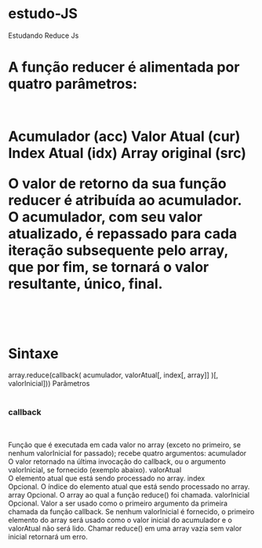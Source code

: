 # estudo-JS
Estudando Reduce Js 
<h1>A função reducer é alimentada por quatro parâmetros:<h1>
<br>
Acumulador (acc)
Valor Atual (cur)
Index Atual (idx)
Array original (src)
<br>

O valor de retorno da sua função reducer é atribuída ao acumulador. O acumulador, com seu valor atualizado,
é repassado para cada iteração subsequente pelo array, que por fim, se tornará o valor resultante, único, final.
<br><br><br>
<h1>Sintaxe</h1>
array.reduce(callback( acumulador, valorAtual[, index[, array]] )[, valorInicial]))
Parâmetros<br><br>
<h3> callback </h3>
<br>

Função que é executada em cada valor no array (exceto no primeiro, se nenhum valorInicial for passado); recebe quatro argumentos:
acumulador<br>
O valor retornado na última invocação do callback, ou o argumento valorInicial, se fornecido (exemplo abaixo).
valorAtual<br>
O elemento atual que está sendo processado no array.
index<br>
Opcional. O índice do elemento atual que está sendo processado no array.
array
Opcional. O array ao qual a função reduce() foi chamada.
valorInicial
Opcional. Valor a ser usado como o primeiro argumento da primeira chamada da função callback. 
Se nenhum valorInicial é fornecido, o primeiro elemento do array será usado como o valor inicial do acumulador e o valorAtual não será lido. 
Chamar reduce() em uma array vazia sem valor inicial retornará um erro.
